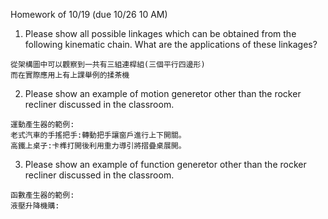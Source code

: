 Homework of 10/19 (due 10/26 10 AM)

1. Please show all possible linkages which can be obtained from the following kinematic chain. What are the applications of these linkages?
```
從架構圖中可以觀察到一共有三組連桿組(三個平行四邊形)
而在實際應用上有上課舉例的揉茶機
```
2. Please show an example of motion generetor other than the rocker recliner discussed in the classroom.
```
運動產生器的範例:
老式汽車的手搖把手:轉動把手讓窗戶進行上下開關。
高鐵上桌子:卡榫打開後利用重力導引將摺疊桌展開。
```
3. Please show an example of function generetor other than the rocker recliner discussed in the classroom.
```
函數產生器的範例:
液壓升降機購: 

```

